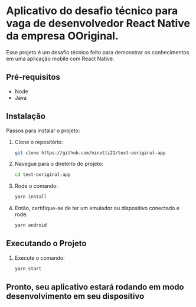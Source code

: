 # Aplicativo do desafio técnico para vaga de desenvolvedor React Native da empresa OOriginal.

Esse projeto é um desafio técnico feito para demonstrar os conhecimentos em uma aplicação mobile com React Native. 

## Pré-requisitos

- Node
- Java

## Instalação

Passos para instalar o projeto:

1. Clone o repositório:
   ```bash
   git clone https://github.com/minotti21/test-ooriginal-app
   ```

2. Navegue para o diretório do projeto:
   ```bash
   cd test-ooriginal-app
   ```

3. Rode o comando:
   ```bash
   yarn install
   ```
   
4. Então, certifique-se de ter um emulador ou dispositivo conectado e rode:
   ```bash
   yarn android
   ```

## Executando o Projeto

1. Execute o comando:
   ```bash
   yarn start
   ```
   
## Pronto, seu aplicativo estará rodando em modo desenvolvimento em seu dispositivo

